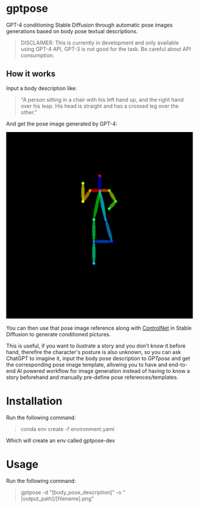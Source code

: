 # gptpose

GPT-4 conditioning Stable Diffusion through automatic pose images generations based on body pose textual descriptions.

> DISCLAIMER: This is currently in development and only available using GPT-4 API, GPT-3 is not good for the task. Be careful about API consumption. 

## How it works

Input a body description like: 

> "A person sitting in a chair with his left hand up, and the right hand over his leap. His head is straight and has a crossed leg over the other."

And get the pose image generated by GPT-4: 

![GPT generated pose image](assets/example.png "GPT generated Pose Image")

You can then use that pose image reference along with [ControlNet](https://github.com/lllyasviel/ControlNet) in Stable Diffusion to generate conditioned pictures.


This is useful, if you want to ilustrate a story and you don't know it before hand, therefire the character's posture is also unknown, so you can ask ChatGPT to imagine it, input the body pose description to _GPTpose_ and get the corresponding pose image template, allowing you to have and end-to-end AI powered workflow for image generation instead of having to know a story beforehand and manually pre-define pose references/templates. 

# Installation 

Run the following command:

> conda env create -f environment.yaml

Which will create an env called gptpose-dev

# Usage 

Run the following command: 

> gptpose -d "[body_pose_description]" -o "[output_path]/[filename].png"